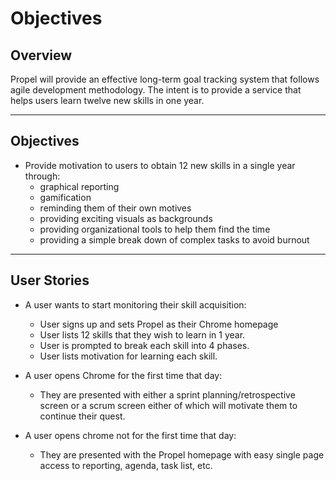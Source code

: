 # Objectives

## Overview

Propel will provide an effective long-term goal tracking system that follows agile development methodology. The intent is to provide a service that helps users learn twelve new skills in one year.

----

## Objectives

* Provide motivation to users to obtain 12 new skills in a single year through:
  * graphical reporting
  * gamification
  * reminding them of their own motives
  * providing exciting visuals as backgrounds
  * providing organizational tools to help them find the time
  * providing a simple break down of complex tasks to avoid burnout
---

## User Stories

  * A user wants to start monitoring their skill acquisition:
    * User signs up and sets Propel as their Chrome homepage
    * User lists 12 skills that they wish to learn in 1 year.
    * User is prompted to break each skill into 4 phases.
    * User lists motivation for learning each skill.


  * A user opens Chrome for the first time that day:
    * They are presented with either a sprint planning/retrospective screen or a scrum screen either of which will motivate them to continue their quest.


  * A user opens chrome not for the first time that day:
    * They are presented with the Propel homepage with easy single page access to reporting, agenda, task list, etc.
